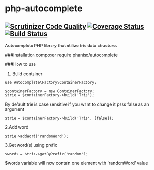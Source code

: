 # php-autocomplete
[![Scrutinizer Code Quality](https://scrutinizer-ci.com/g/phaniso/php-autocomplete/badges/quality-score.png?b=master)](https://scrutinizer-ci.com/g/phaniso/php-autocomplete/?branch=master)
[![Coverage Status](https://coveralls.io/repos/github/phaniso/php-autocomplete/badge.svg?branch=master)](https://coveralls.io/github/phaniso/php-autocomplete?branch=master)
[![Build Status](https://travis-ci.org/phaniso/php-autocomplete.svg?branch=master)](https://travis-ci.org/phaniso/php-autocomplete)
----------
Autocomplete PHP library that utilize trie data structure.



###Installation
composer require phaniso/autocomplete

###How to use
1. Build container
```
use Autocomplete\Factory\ContainerFactory;

$containerFactory = new ContainerFactory;
$trie = $containerFactory->build('Trie');
```

By default trie is case sensitive if you want to change it pass false as an argument
```
$trie = $containerFactory->build('Trie', [false]);
```

2.Add word
```
$trie->addWord('randomWord');
```
3.Get word(s) using prefix
```
$words = $trie->getByPrefix('random');
```
$words variable will now contain one element with 'randomWord' value
